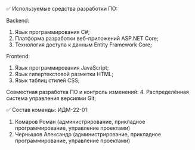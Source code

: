 ✅ Используемые средства разработки ПО:

Backend:
  1. Язык программирования С#;
  2. Платформа разработки веб-приложений ASP.NET Core;
  3. Технология доступа к данным Entity Framework Core;

Frontend:
  1. Язык программирования JavaScript;
  2. Язык гипертекстовой разметки HTML;
  3. Язык таблиц стилей CSS;

Совместная разработка ПО и контроль изменений:
  4. Распределённая система управления версиями Git;
  
✅ Состав команды:
ИДМ-22-01:
  1. Комаров Роман (администрирование, прикладное программирование, управление проектами)
  2. Чернышов Александр (администрирование, прикладное программирование, управление проектами)
